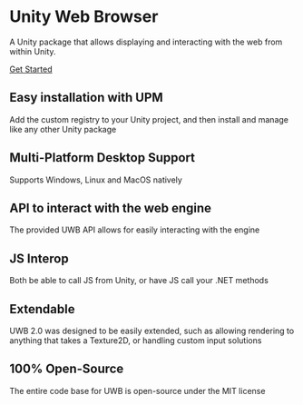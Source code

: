 <div class="hero container-xxl">
    <div class="hero-content">
        <h1>Unity Web Browser</h1>
        <div class="lead">
            <p>A Unity package that allows displaying and interacting with the web from within Unity.</p>
        </div>
        <div class="actions">
            <a href="articles/" class="btn btn-primary btn-lg">
                Get Started
            </a>
        </div>
    </div>
</div>

<div class="highlights">
    <section>
        <h2>Easy installation with UPM</h2>
        <div class="content">
            <p>Add the custom registry to your Unity project, and then install and manage like any other Unity package</p>
        </div>
    </section>
    <section>
        <h2>Multi-Platform Desktop Support</h2>
        <div class="content">
            <p>Supports Windows, Linux and MacOS natively</p>
        </div>
    </section>
    <section>
        <h2>API to interact with the web engine</h2>
        <div class="content">
            <p>The provided UWB API allows for easily interacting with the engine</p>
        </div>
    </section>
    <section>
        <h2>JS Interop</h2>
        <div class="content">
            <p>Both be able to call JS from Unity, or have JS call your .NET methods</p>
        </div>
    </section>
    <section>
        <h2>Extendable</h2>
        <div class="content">
            <p>UWB 2.0 was designed to be easily extended, such as allowing rendering to anything that takes a
                Texture2D, or handling custom input solutions</p>
        </div>
    </section>
    <section>
        <h2>100% Open-Source</h2>
        <div class="content">
            <p>The entire code base for UWB is open-source under the MIT license</p>
        </div>
    </section>
</div>